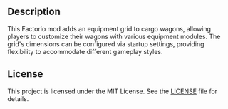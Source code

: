 ## Description
This Factorio mod adds an equipment grid to cargo wagons, allowing players to customize their wagons with various equipment modules. The grid's dimensions can be configured via startup settings, providing flexibility to accommodate different gameplay styles.

## License
This project is licensed under the MIT License. See the [LICENSE](LICENSE) file for details.